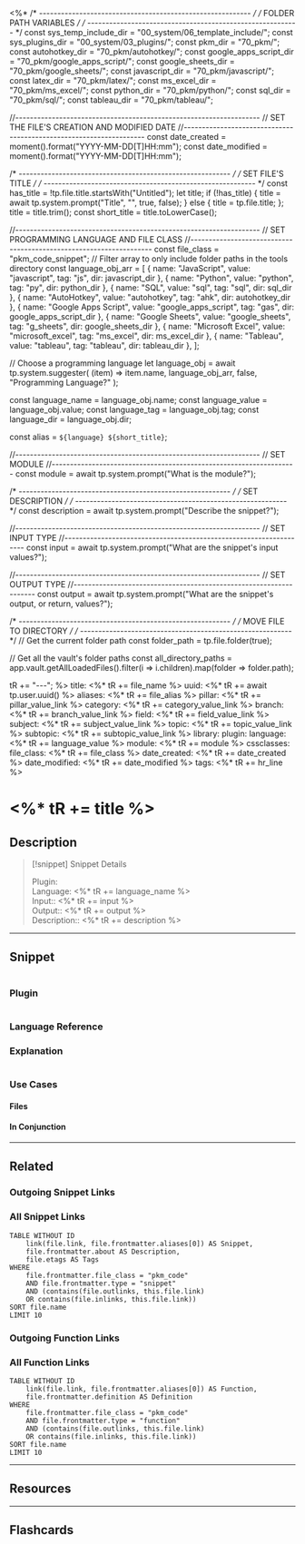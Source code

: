 <%*
/* ---------------------------------------------------------- */
/*                    FOLDER PATH VARIABLES                   */
/* ---------------------------------------------------------- */
const sys_temp_include_dir = "00_system/06_template_include/";
const sys_plugins_dir = "00_system/03_plugins/";
const pkm_dir = "70_pkm/";
const autohotkey_dir = "70_pkm/autohotkey/";
const google_apps_script_dir = "70_pkm/google_apps_script/";
const google_sheets_dir = "70_pkm/google_sheets/";
const javascript_dir = "70_pkm/javascript/";
const latex_dir = "70_pkm/latex/";
const ms_excel_dir = "70_pkm/ms_excel/";
const python_dir = "70_pkm/python/";
const sql_dir = "70_pkm/sql/";
const tableau_dir = "70_pkm/tableau/";

//-------------------------------------------------------------------
// SET THE FILE'S CREATION AND MODIFIED DATE
//-------------------------------------------------------------------
const date_created = moment().format("YYYY-MM-DD[T]HH:mm");
const date_modified = moment().format("YYYY-MM-DD[T]HH:mm");

/* ---------------------------------------------------------- */
/*                      SET FILE'S TITLE                      */
/* ---------------------------------------------------------- */
const has_title = !tp.file.title.startsWith("Untitled");
let title;
if (!has_title) {
  title = await tp.system.prompt("Title", "", true, false);
} else {
  title = tp.file.title;
};
title = title.trim();
const short_title = title.toLowerCase();

//-------------------------------------------------------------------
// SET PROGRAMMING LANGUAGE AND FILE CLASS
//-------------------------------------------------------------------
const file_class = "pkm_code_snippet";
// Filter array to only include folder paths in the tools directory
const language_obj_arr = [
  {
    name: "JavaScript",
    value: "javascript",
    tag: "js",
    dir: javascript_dir
  },
  {
    name: "Python",
    value: "python",
    tag: "py",
    dir: python_dir
  },
  {
    name: "SQL",
    value: "sql",
    tag: "sql",
    dir: sql_dir
  },
  {
    name: "AutoHotkey",
    value: "autohotkey",
    tag: "ahk",
    dir: autohotkey_dir
  },
  {
    name: "Google Apps Script",
    value: "google_apps_script",
    tag: "gas",
    dir: google_apps_script_dir
  },
  {
    name: "Google Sheets",
    value: "google_sheets",
    tag: "g_sheets",
    dir: google_sheets_dir
  },
  {
    name: "Microsoft Excel",
    value: "microsoft_excel",
    tag: "ms_excel",
    dir: ms_excel_dir
  },
  {
    name: "Tableau",
    value: "tableau",
    tag: "tableau",
    dir: tableau_dir
  },
];

// Choose a programming language
let language_obj = await tp.system.suggester(
  (item) => item.name,
  language_obj_arr,
  false,
  "Programming Language?"
);

const language_name = language_obj.name;
const language_value = language_obj.value;
const language_tag = language_obj.tag;
const language_dir = language_obj.dir;

const alias = `${language} ${short_title}`;

//-------------------------------------------------------------------
// SET MODULE
//-------------------------------------------------------------------
const module = await tp.system.prompt("What is the module?");

/* ---------------------------------------------------------- */
/*                       SET DESCRIPTION                      */
/* ---------------------------------------------------------- */
const description = await tp.system.prompt("Describe the snippet?");

//-------------------------------------------------------------------
// SET INPUT TYPE
//-------------------------------------------------------------------
const input = await tp.system.prompt("What are the snippet's input values?");

//-------------------------------------------------------------------
// SET OUTPUT TYPE
//-------------------------------------------------------------------
const output = await tp.system.prompt("What are the snippet's output, or return, values?");

/* ---------------------------------------------------------- */
/*                   MOVE FILE TO DIRECTORY                   */
/* ---------------------------------------------------------- */
// Get the current folder path
const folder_path = tp.file.folder(true);

// Get all the vault's folder paths
const all_directory_paths = app.vault.getAllLoadedFiles().filter(i => i.children).map(folder => folder.path);

tR += "---";
%>
title: <%* tR += file_name %>
uuid: <%* tR += await tp.user.uuid() %>
aliases: <%* tR += file_alias %>
pillar: <%* tR += pillar_value_link %>
category: <%* tR += category_value_link %>
branch: <%* tR += branch_value_link %>
field: <%* tR += field_value_link %>
subject: <%* tR += subject_value_link %>
topic: <%* tR += topic_value_link %>
subtopic: <%* tR += subtopic_value_link %>
library:
plugin:
language: <%* tR += language_value %>
module: <%* tR += module %>
cssclasses:
file_class: <%* tR += file_class %>
date_created: <%* tR += date_created %>
date_modified: <%* tR += date_modified %>
tags:
<%* tR += hr_line %>
# <%* tR += title %>

## Description

> [!snippet] Snippet Details
>
> Plugin:  
> Language: <%* tR += language_name %>  
> Input:: <%* tR += input %>  
> Output:: <%* tR += output %>  
> Description:: <%* tR += description %>  

---

## Snippet

<!-- Add the full code including explanatory comments  -->

```<%* tR += language_name %>

```

### Plugin

<!-- Add the full code excluding explanatory comments  -->

```<%* tR += language_name %>

```

### Language Reference

<!-- Recreate the code with links to files  -->

### Explanation

```<%* tR += language_name %>

```

### Use Cases

#### Files

<!-- Files containing the snippet  -->

#### In Conjunction

<!-- Snippets used together with this snippet  -->

---

## Related

### Outgoing Snippet Links

<!-- Link related snippet here -->

### All Snippet Links

<!-- Query limit 10  -->

```dataview
TABLE WITHOUT ID
	link(file.link, file.frontmatter.aliases[0]) AS Snippet,
	file.frontmatter.about AS Description,
	file.etags AS Tags
WHERE 
	file.frontmatter.file_class = "pkm_code"
	AND file.frontmatter.type = "snippet"
	AND (contains(file.outlinks, this.file.link)
	OR contains(file.inlinks, this.file.link))
SORT file.name
LIMIT 10
```

### Outgoing Function Links

<!-- Link related functions here -->

### All Function Links

<!-- Query limit 10  -->

```dataview
TABLE WITHOUT ID
	link(file.link, file.frontmatter.aliases[0]) AS Function,
	file.frontmatter.definition AS Definition
WHERE 
	file.frontmatter.file_class = "pkm_code"
	AND file.frontmatter.type = "function"
	AND (contains(file.outlinks, this.file.link)
	OR contains(file.inlinks, this.file.link))
SORT file.name
LIMIT 10
```

---

## Resources

---

## Flashcards
